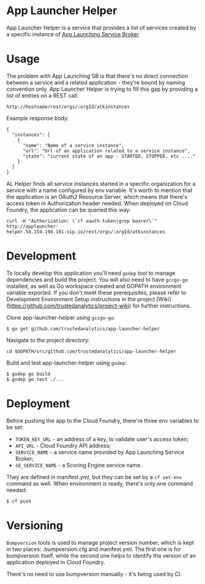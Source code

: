 App Launcher Helper
==================

App Launcher Helper is a service that provides a list of services created by a specific instance of [App Launching Service Broker](https://github.com/trustedanalytics/app-launching-service-broker).

Usage
=====

The problem with App Launching SB is that there's no direct connection between a service and a related application - they're bound by naming convention only. App Launcher Helper is trying to fill this gap by providing a list of entries on a REST call:

```
http://hostname/rest/orgs/:orgId/atkinstances
```

Example response body:

```
{  
  "instances": [
    {
	  "name": "Name of a service instance",
  	  "url": "Url of an application related to a service instance",
	  "state": "current state of an app - STARTED, STOPPED, etc ...."
    }
  ]
}
```

AL Helper finds all service instances started in a specific organization for a service with a name configured by env variable. 
It's worth to mention that the application is an OAuth2 Resource Server, which means that there's access token in Authorization header needed. When deployed on Cloud Foundry, the application can be queried this way:

```
curl -H "Authorization: \`cf oauth-token|grep bearer\`" http://applauncher-helper.54.154.194.181.xip.io/rest/orgs/:orgId/atkinstances
```

Development
===========

To locally develop this application you'll need `godep` tool to manage dependencies and build the project. You will also need to have `gccgo-go` installed, as well as Go workspace created and GOPATH environment variable exported. If you don't meet these prerequisites, please refer to Development Environment Setup instructions in the project [Wiki] (https://github.com/trustedanalytics/project-wiki) for further instructions.

Clone app-launcher-helper using `gccgo-go`:
```
$ go get github.com/trustedanalytics/app-launcher-helper
``` 

Navigate to the project directory:
```
cd $GOPATH/src/github.com/trustedanalytics/app-launcher-helper
``` 

Build and test app-launcher-helper using `godep`:

```
$ godep go build
$ godep go test ./...
```


Deployment
==========

Before pushing the app to the Cloud Foundry, there're three env variables to be set:

* `TOKEN_KEY_URL` - an address of a key, to validate user's access token;
* `API_URL` - Cloud Foundry API address;
* `SERVICE_NAME` - a service name provided by App Launching Service Broker;
* `SE_SERVICE_NAME` - a Scoring Engine service name.

They are defined in manifest.yml, but they can be set by a `cf set-env` command as well.
When environment is ready, there's only one command needed:

```
$ cf push
```

Versioning
==========
`Bumpversion` tools is used to manage project version number, which is kept in two places: .bumpversion.cfg and manifest.yml. The first one is for bumpversion itself,
while the second one helps to identify the version of an application deployed in Cloud Foundry.

There's no need to use bumpversion manually - it's being used by CI.                                                                                             
